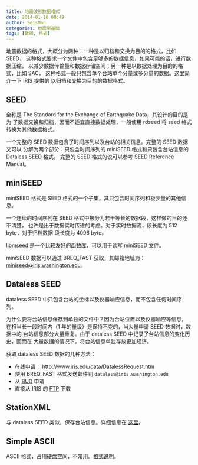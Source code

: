 ```yaml
---
title: 地震波形数据格式
date: 2014-01-10 00:49
author: SeisMan
categories: 地震学基础
tags: [数据, 格式]
---
```


地震数据的格式，大概分为两种：一种是以归档和交换为目的的格式，比如 SEED，
这种格式要求一个文件中包含足够多的数据信息，如果可能的话，进行数据压缩，
以减少数据传输量和数据存储空间；另一种是以数据处理为目的的格式，比如 SAC，
这种格式一般只包含单个台站单个分量或多分量的数据。这里简介一下 IRIS 提供的
以归档和交换为目的的数据格式。

## SEED

全称是 The Standard for the Exchange of Earthquake Data，其设计的目的是为
了数据交换和归档，因而不适宜直接数据处理，一般使用 rdseed 将 seed 格式转换为其他数据格式。

一个完整的 SEED 数据包含了时间序列以及台站的相关信息。完整的 SEED 数据又可以
分解为两个部分：只包含时间序列的 miniSEED 格式和只包含台站信息的 Dataless SEED 格式。
完整的 SEED 格式的说可以参考 SEED Reference Manual。

## miniSEED

miniSEED 格式是 SEED 格式的一个子集，其只包含时间序列和极少量的其他信息。

一个连续的时间序列在 SEED 格式中被分为若干等长的数据段，这样做的目的还不清楚，
也许是出于数据实时传递的考虑。对于实时数据流，段长度为 512 byte，对于归档数据
段长度为 4096 byte。

[libmseed](https://seiscode.iris.washington.edu/projects/libmseed) 是一个比较友好的函数库，可以用于读写 miniSEED 文件。

miniSEED 数据可以通过 BREQ\_FAST 获取，其邮箱地址为：miniseed@iris.washington.edu。

## Dataless SEED

dataless SEED 中只包含台站的坐标以及仪器响应信息，而不包含任何时间序列。

为什么要将台站信息保存到单独的文件中？因为台站位置以及仪器响应等信息，
在相当长一段时间内（1 年的量级）是保持不变的，当大量申请 SEED 数据时，数据中的
台站信息部分大量重复。由于 dataless SEED 中记录了台站信息的变化历史，因而在
大量数据的情况下，将台站信息单独存放更加经济。

获取 dataless SEED 数据的几种方法：

-   在线申请： <http://www.iris.edu/data/DatalessRequest.htm>
-   使用 BREQ_FAST 格式发送邮件到 `dataless@iris.washington.edu`
-   从 [BUD](http://www.iris.edu/bud_stuff/bud/bud_start.pl?BUDDIR=/budnas/virtualnets/ALL) 申请
-   直接从 IRIS 的 [FTP](http://www.iris.edu/pub/RESPONSES/DATALESS_SEEDS/) 下载

## StationXML

与 dataless SEED 类似，保存台站信息。详细信息在 [这里](http://www.fdsn.org/xml/station/)。

## Simple ASCII

ASCII 格式，占用硬盘空间，不常用。[格式说明](http://www.iris.edu/dms/nodes/dmc/data/formats/simple-ascii/)。
